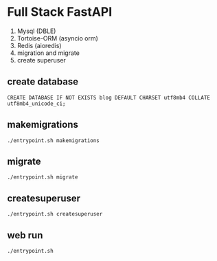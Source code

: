 # Full Stack FastAPI
1. Mysql (DBLE) 
2. Tortoise-ORM (asyncio orm)
3. Redis (aioredis)
4. migration and migrate
5. create superuser

## create database
`CREATE DATABASE IF NOT EXISTS blog DEFAULT CHARSET utf8mb4 COLLATE utf8mb4_unicode_ci;`

## makemigrations
`./entrypoint.sh makemigrations`


## migrate
`./entrypoint.sh migrate`


## createsuperuser
`./entrypoint.sh createsuperuser`


## web run
`./entrypoint.sh`

